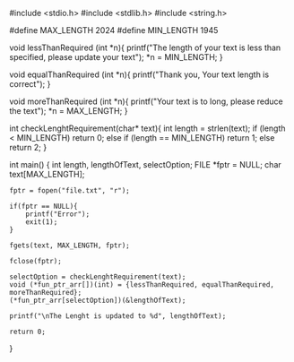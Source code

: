 #include <stdio.h>
#include <stdlib.h>
#include <string.h>

#define MAX_LENGTH 2024
#define MIN_LENGTH 1945

void lessThanRequired (int *n){
    printf("The length of your text is less than specified, please update your text");
    *n = MIN_LENGTH;
}

void equalThanRequired (int *n){
    printf("Thank you, Your text length is correct");
}

void moreThanRequired (int *n){
    printf("Your text is to long, please reduce the text");
    *n = MAX_LENGTH;
}

int checkLenghtRequirement(char* text){
    int length = strlen(text);
    if (length < MIN_LENGTH)
        return 0;
    else if (length == MIN_LENGTH)
        return 1;
    else
        return 2;
}

int main() {
    int length, lengthOfText, selectOption;
    FILE *fptr = NULL;
    char text[MAX_LENGTH];

    fptr = fopen("file.txt", "r");

    if(fptr == NULL){
        printf("Error");
        exit(1);
    }

    fgets(text, MAX_LENGTH, fptr);

    fclose(fptr);

    selectOption = checkLenghtRequirement(text);
    void (*fun_ptr_arr[])(int) = {lessThanRequired, equalThanRequired, moreThanRequired};
    (*fun_ptr_arr[selectOption])(&lengthOfText);

    printf("\nThe Lenght is updated to %d", lengthOfText);

    return 0;
}
